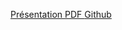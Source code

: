 [ Présentation ](presentation.html)
[ PDF ](initiation-a-drupal.pdf)
[ Github ](https://github.com/denislaliberte/initiation-a-drupal)
